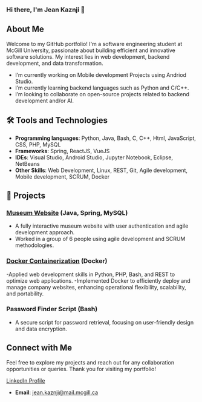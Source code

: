 ### Hi there, I'm Jean Kaznji 👋

## About Me

Welcome to my GitHub portfolio! I'm a software engineering student at McGill University, passionate about building efficient and innovative software solutions. My interest lies in web development, backend development, and data transformation.

- I’m currently working on Mobile development Projects using Andriod Studio.
- I’m currently learning backend languages such as Python and C/C++.
- I’m looking to collaborate on open-source projects related to backend development and/or AI.

## 🛠 Tools and Technologies 
- **Programming languages**: Python, Java, Bash, C, C++, Html, JavaScript, CSS, PHP, MySQL
- **Frameworks**: Spring, ReactJS, VueJS
- **IDEs**: Visual Studio, Android Studio, Jupyter Notebook, Eclipse, NetBeans
- **Other Skills**: Web Development, Linux, REST, Git, Agile development, Mobile development, SCRUM, Docker

## 💼 Projects

### [Museum Website](https://github.com/McGill-ECSE321-Fall2022/project-group-07) (Java, Spring, MySQL)
- A fully interactive museum website with user authentication and agile development approach.
- Worked in a group of 6 people using agile development and SCRUM methodologies.

### [Docker Containerization](https://github.com/JeanKa25/Docker-Containerization) (Docker)
-Applied web development skills in Python, PHP, Bash, and REST to optimize web applications.
-Implemented Docker to efficiently deploy and manage company websites, enhancing operational flexibility, scalability, and portability.

### Password Finder Script (Bash)
- A secure script for password retrieval, focusing on user-friendly design and data encryption.

## Connect with Me

Feel free to explore my projects and reach out for any collaboration opportunities or queries. Thank you for visiting my portfolio!

[LinkedIn Profile](https://www.linkedin.com/in/jean-kaznji/)

- **Email**: jean.kaznji@mail.mcgill.ca


<!--
**JeanKa25/Jeanka25** is a ✨ _special_ ✨ repository because its `README.md` (this file) appears on your GitHub profile.

Here are some ideas to get you started:

- 🔭 I’m currently working on ...
- 🌱 I’m currently learning ...
- 👯 I’m looking to collaborate on ...
- 🤔 I’m looking for help with ...
- 💬 Ask me about ...
- 📫 How to reach me: ...
- 😄 Pronouns: ...
- ⚡ Fun fact: ...
-->
